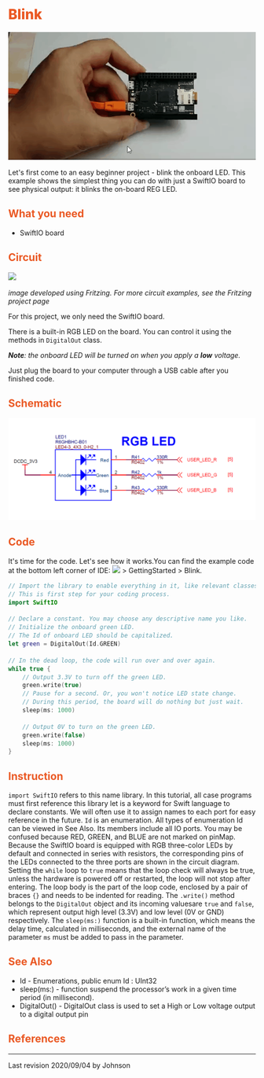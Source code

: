 # <span style="color:#EA5823;font-weight:800">Blink</span>

![](../../.gitbook/assets/Blink/Blink.gif)

Let's first come to an easy beginner project - blink the onboard LED. This example shows the simplest thing you can do with just a SwiftIO board to see physical output: it blinks the on-board REG LED.

## <span style="color:#EA5823;font-weight:700">What you need</span>

- SwiftIO board

## <span style="color:#EA5823;font-weight:700">Circuit</span>

![](../../.gitbook/assets/untitled-sketch_bb.png)

<em>image developed using Fritzing. For more circuit examples, see the Fritzing project page</em>

For this project, we only need the SwiftIO board.

There is a built-in RGB LED on the board. You can control it using the methods in `DigitalOut` class.

_**Note**: the onboard LED will be turned on when you apply a **low** voltage._

Just plug the board to your computer through a USB cable after you finished code.

## <span style="color:#EA5823;font-weight:700">Schematic</span>

![](../../_book/.gitbook/assets/../../../.gitbook/assets/Blink/RGBLEDSCH.png)

## <span style="color:#EA5823;font-weight:700">Code</span>

It's time for the code. Let's see how it works.You can find the example code at the bottom left corner of IDE: ![](../../.gitbook/assets/xnip2020-07-22_16-04-33.jpg) &gt; GettingStarted &gt; Blink.


```swift
// Import the library to enable everything in it, like relevant classes and methods. 
// This is first step for your coding process.
import SwiftIO

// Declare a constant. You may choose any descriptive name you like. 
// Initialize the onboard green LED. 
// The Id of onboard LED should be capitalized.
let green = DigitalOut(Id.GREEN) 

// In the dead loop, the code will run over and over again.
while true {
    // Output 3.3V to turn off the green LED.
    green.write(true)
    // Pause for a second. Or, you won't notice LED state change. 
    // During this period, the board will do nothing but just wait.
    sleep(ms: 1000)
    
    // Output 0V to turn on the green LED.
    green.write(false)
    sleep(ms: 1000)
}
```

## <span style="color:#EA5823;font-weight:700">Instruction</span>
`import SwiftIO` refers to this name library. In this tutorial, all case programs must first reference this library
let is a keyword for Swift language to declare constants. We will often use it to assign names to each port for easy reference in the future. `Id` is an enumeration. All types of enumeration Id can be viewed in See Also. Its members include all IO ports. You may be confused because RED, GREEN, and BLUE are not marked on pinMap. Because the SwiftIO board is equipped with RGB three-color LEDs by default and connected in series with resistors, the corresponding pins of the LEDs connected to the three ports are shown in the circuit diagram.
Setting the `while` loop to `true` means that the loop check will always be true, unless the hardware is powered off or restarted, the loop will not stop after entering. The loop body is the part of the loop code, enclosed by a pair of braces `{}` and needs to be indented for reading.
The `.write()` method belongs to the `DigitalOut` object and its incoming values ​​are `true` and `false`, which represent output high level (3.3V) and low level (0V or GND) respectively.
The `sleep(ms:)` function is a built-in function, which means the delay time, calculated in milliseconds, and the external name of the parameter `ms` must be added to pass in the parameter.



## <span style="color:#EA5823;font-weight:700">See Also</span>

- Id - Enumerations, public enum Id : UInt32
- sleep(ms:) - function suspend the processor’s work in a given time period (in millisecond).
- DigitalOut() - DigitalOut class is used to set a High or Low voltage output to a digital output pin

## <span style="color:#EA5823;font-weight:700">References</span>

---
Last revision 2020/09/04 by Johnson